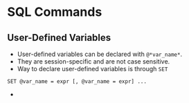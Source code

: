 # SQL Commands

## User-Defined Variables
- User-defined variables can be declared with `@*var_name*`.
- They are session-specific and are not case sensitive.
- Way to declare user-defined variables is through `SET`
```
SET @var_name = expr [, @var_name = expr] ...
```
- 
